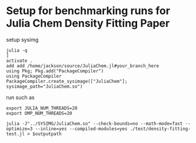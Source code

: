 # Setup for benchmarking runs for Julia Chem Density Fitting Paper

setup sysimg

``` 
julia -q
] 
activate . 
add add /home/jackson/source/JuliaChem.jl#your_branch_here
using Pkg; Pkg.add("PackageCompiler")
using PackageCompiler
PackageCompiler.create_sysimage(["JuliaChem"]; sysimage_path="JuliaChem.so")

``` 
run such as 

```
export JULIA_NUM_THREADS=20
export OMP_NUM_THREADS=20

julia -J"../SYSIMG/JuliaChem.so" --check-bounds=no --math-mode=fast --optimize=3 --inline=yes --compiled-modules=yes ./test/density-fitting-test.jl > $outputpath
```